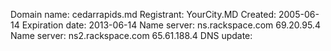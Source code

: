 Domain name: cedarrapids.md
Registrant: YourCity.MD
Created: 2005-06-14
Expiration date: 2013-06-14
Name server: ns.rackspace.com  69.20.95.4
Name server: ns2.rackspace.com  65.61.188.4
DNS update:
